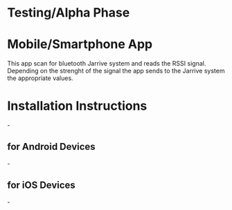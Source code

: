 <h1>Testing/Alpha Phase</h1>

<h1>Mobile/Smartphone App</h1>
This app scan for bluetooth Jarrive system and reads the RSSI signal. Depending on the strenght of the signal the app sends to the Jarrive system the appropriate values.

<h1>Installation Instructions</h1>
-

<h2>for Android Devices</h2>
-

<h2>for iOS Devices</h1>
-
